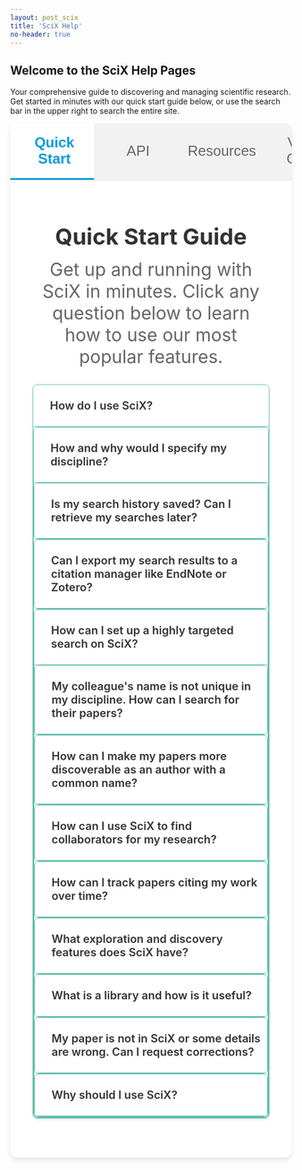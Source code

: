 ```yaml
---
layout: post_scix
title: 'SciX Help'
no-header: true
---
```


<div class="help-page">
<h2>Welcome to the SciX Help Pages</h2>

<p>Your comprehensive guide to discovering and managing scientific research. Get started in minutes with our quick start guide below, or use the search bar in the upper right to search the entire site.</p>

<!-- Tabbed Interface -->
<div class="tabbed-interface">
  <div class="tab-navigation">
    <button class="tab-button active" onclick="openTab(event, 'quickstart')">
      <span class="tab-icon"><i class="fa fa-rocket"></i></span>
      Quick Start
    </button>
    <button class="tab-button" onclick="openTab(event, 'api')">
      <span class="tab-icon"><i class="fa fa-code"></i></span>
      API
    </button>
    <button class="tab-button" onclick="openTab(event, 'resources')">
      <span class="tab-icon"><i class="fa fa-compass"></i></span>
      Resources
    </button>
    <button class="tab-button" onclick="openTab(event, 'video')">
      <span class="tab-icon"><i class="fa fa-play-circle"></i></span>
      Video Guide
    </button>
  </div>

  <!-- Quick Start Tab (Default Active) -->
  <div id="quickstart" class="tab-content active">
    <div class="tab-header">
      <h2>Quick Start Guide</h2>
      <p>Get up and running with SciX in minutes. Click any question below to learn how to use our most popular features.</p>
    </div>

<div class="faq-container">
    <div class="faq-item" id="how-to-search">
      <div class="faq-question" onclick="toggleFAQ('faq1')">
        <h3>How do I use SciX?</h3>
        <span class="faq-toggle">+</span>
      </div>
      <div class="faq-answer" id="faq1">
        <p>SciX is a powerful literature search platform that's simple to use. Type any keyword, topic, or author name and hit return for relevant results. For precise results, use targeted search fields:</p>
        
        <ul>
          <li><strong>Basic search:</strong> Searches all record metadata. Type <code>"hurricane"</code> to find 25,000+ records, including papers about hurricanes and papers by authors such as O. Hurricane. Or type <code>"Crutzen"</code>  to find 600+ results by various authors named Crutzen. </li>
          <li><strong>Topic search:</strong> Click abstract + year fields → <code>abs:"hurricane" year:2024-2025</code> → Recent hurricane papers</li>
          <li><strong>Author search:</strong> Click first author + year → <code>first_author:"Crutzen, Paul" year:1990</code> → His 4 first-author papers from 1990</li>
          <li><strong>Collaboration search:</strong> Click author twice + institution → <code>author:"Crutzen" author:"Andreae" inst:"Max Planck"</code> → Their joint Max Planck work</li>
        </ul>
        
        <p>See our <a href="{{ site.baseurl }}/scixhelp/gettingstarted-scix">Getting Started Tutorial</a> for more tips.</p>
      </div>
    </div>
    
    <div class="faq-item" id="create-account">
    <div class="faq-question" onclick="toggleFAQ('faq17')">
      <h3>Do I need an account to use SciX?</h3>
      <span class="faq-toggle">+</span>
    </div>
    <div class="faq-answer" id="faq17">
       <p>No, you do not need an account to use SciX. However, there are benefits to creating an account:</p>
       <ul>
         <li><strong>Alerts:</strong> Set up alerts to get updates on your favorite topics, authors, or papers using the bell icon</li>
         <li><strong>Libraries:</strong> Create and manage <a href="{{ site.baseurl }}/scixhelp/libraries-scix">personal libraries</a> to organize your research and share with colleagues</li>
         <li><strong>ORCiD integration:</strong> <a href="{{ site.baseurl }}/scixhelp/orcid-scix">Claim your papers</a> and get guaranteed author matches</li>
         <li><strong>Default discipline settings:</strong> Set your preferred discipline and search result sorting that persist across sessions</li>
         <li><strong>External links:</strong> Easy access to full-text articles and external resources by connecting your library subscriptions</li>
       </ul>
    </div>
  </div>
 
   <div class="faq-item" id="discipline-selection">
    <div class="faq-question" onclick="toggleFAQ('faq16')">
      <h3>How and why would I specify my discipline?</h3>
      <span class="faq-toggle">+</span>
    </div>
    <div class="faq-answer" id="faq16">
      <p>Specify your discipline to boost relevant content and improve search results:</p>
      
        <p><strong>Choose discpline from the top-left menu (boosts content):</strong> Select a preferred discipline for your search. Note: "General Science" corresponds primarily to physics, computer science, and chemistry content. This choice doesn't filter out other disciplines but <em>boosts the most relevant content</em> to appear closer to the top of your search results.</p>
      
      <p><strong>Left panel (filters content):</strong> Select a collection by discipline to <strong>filter out results</strong> that don't belong to your selected discipline. This gives you a more focused view of results within your field.</p>
      
      <p><strong>Account benefits:</strong> If you <a href="https://scixplorer.org/user/account/register">create an account</a>, you can select your discipline once and it will stay selected for your future searches until you change it.</p>
      
        <p>Learn more about the <a href="#create-account">benefits of creating an account</a>.</p>
    </div>
  </div>

  <div class="faq-item" id="search-history">
    <div class="faq-question" onclick="toggleFAQ('faq15')">
      <h3>Is my search history saved? Can I retrieve my searches later?</h3>
      <span class="faq-toggle">+</span>
    </div>
    <div class="faq-answer" id="faq15">
      <p>We don't track or save your search history, though we may offer an optional "recent searches" feature in the future.</p>
      <ul>
        <li><strong>No personal tracking:</strong> We collect aggregate search data but can't track back to you</li>
        <li><strong>Email alerts:</strong> Use bell button to set up notifications for your search</li>
        <li><strong>Save searches:</strong> After signing into your account, click the Bulk Actions menu → Add to Library. In the new library, note query in description</li>
        <li><strong>Revisit anytime:</strong> Access saved searches through your libraries</li>
      </ul>
      <p>Learn more about <a href="{{ site.baseurl }}/scixhelp/libraries-scix">library management</a> and <a href="{{ site.baseurl }}/scixhelp/userpreferences-scix/myscix">email notifications</a>.</p>
    </div>
  </div>

  <div class="faq-item" id="export-citations">
    <div class="faq-question" onclick="toggleFAQ('faq14')">
      <h3>Can I export my search results to a citation manager like EndNote or Zotero?</h3>
      <span class="faq-toggle">+</span>
    </div>
    <div class="faq-answer" id="faq14">
      <p>Yes! Export your search results to citation managers:</p>
      <ul>
        <li><strong>Bulk Actions menu:</strong> Export search results in most scientific reference formats</li>
        <li><strong>Supported formats:</strong> EndNote, Zotero, BibTeX, RIS, AGU, and most other formats used in Earth and space sciences, physics, and mathematics</li>
        <li><strong>Libraries:</strong> Same export options available for saved libraries</li>
      </ul>
      <!-- <p>Learn more about <a href="{{ site.baseurl }}/scixhelp/actions-scix/export">export options</a> and <a href="{{ site.baseurl }}/scixhelp/libraries-scix">library management</a>.</p> -->
    </div>
  </div>

  <div class="faq-item" id="targeted-search">
    <div class="faq-question" onclick="toggleFAQ('faq2')">
      <h3>How can I set up a highly targeted search on SciX?</h3>
      <span class="faq-toggle">+</span>
    </div>
    <div class="faq-answer" id="faq2">
      <p>Get precise results by being specific and combining details. Use field searches, operators, and filters:</p>
      <ul>
        <li><strong>Search text fields:</strong> <code>abs:</code>, <code>title:</code>, <code>full:</code>, <code>ack:</code></li>
        <li><strong>Search other fields:</strong> <code>author:</code>, <code>first_author:</code>, <code>year:</code>, <code>doctype:</code>, etc.</li>
        <li><strong>Combine fields: </strong> Use AND, OR, EXCLUDE (-), exact match (=) operators to combine different fields. If you enter more than one term, results must include all of them (i.e., default operator is AND).</li>
        <li><strong>Filter results:</strong> Use left panel filters after searching</li>
      </ul>
      
      <div class="search-examples-toggle" onclick="toggleSearchExamples()">
        <h4><i class="fa fa-search"></i> Search Examples <span class="examples-toggle">+</span></h4>
      </div>
      <div class="search-examples-content" id="search-examples">
        <div class="example-section">
          <h5>Author & Institution Searches:</h5>
          <ul>
            <li><code>author:"Manabe, Syukuro" year:1965-1970</code> → His early climate work</li>
            <li><code>first_author:"Haigh, Joanna" inst:"Imp Coll London"</code> → Her Imperial College papers</li>
          </ul>
        </div>
        <div class="example-section">
          <h5>Topic & Publication Searches:</h5>
          <ul>
            <li><code>abs:"volcano" full:"Fagradalsfjall" pubdate:[<"2021-02-01"]</code> → Pre-2021 volcano papers</li>
            <li><code>abs:"volcano" title:Krakatoa bibstem:"Natur"</code> → Nature volcano papers. See how to specify the <code>bibstem</code> for all journals <a href="https://www.scixplorer.org/journalsdb" target="_blank">here</a>.</li>
          </ul>
        </div>
        <div class="example-section">
          <h5>Combining with AND/OR:</h5>
          <ul>
            <li><code>author:("Manabe" OR "Wetherald") AND doctype:(inproceedings OR abstract)</code> → Conference papers by either</li>
            <li><code>author:"Lidmar-Bergström" title:("saprolite" OR "weathering")</code> → Her papers on either topic</li>
          </ul>
        </div>
        <div class="example-section">
          <h5>Excluding with Minus (-):</h5>
          <ul>
            <li><code>author:("Manabe" OR "Wetherald") -ack:NOAA</code> → Their papers without NOAA mentions</li>
            <li><code>author:"Cazenave" property:refereed -body:(precession OR nutation)</code> → Her refereed papers excluding Earth orientation</li>
          </ul>
        </div>
        <div class="example-section">
          <h5>Exact Match with Equals (=):</h5>
          <ul>
            <li><code>=author:"Makhubela, Tebogo V" abstract:"mine"</code> → Exact name match with "mine" in abstract</li>
            <li><code>author:"Makhubela, Tebogo V" =abstract:"mine" -abstract:"mining"</code> → Exact "mine" but not "mining"</li>
          </ul>
        </div>
      </div>
      
      <p>Learn more about <a href="{{ site.baseurl }}/scixhelp/search-scix">advanced search techniques</a>.</p>
    </div>
  </div>
  
  <div class="faq-item" id="common-name-search">
    <div class="faq-question" onclick="toggleFAQ('faq3')">
      <h3>My colleague's name is not unique in my discipline. How can I search for their papers?</h3>
      <span class="faq-toggle">+</span>
    </div>
    <div class="faq-answer" id="faq3">
      <p>Common names like "Sun, Jin" (6.5K results) or "Smith, John" (13.2K results) can be tricky. Below are some strategies that can help.</p>
      <p>Example 1:</p>
      <ul>
        <li><strong>Be specific:</strong> <code>author:"Smith, J. S."</code> or <code>=author:"Smith, J"</code> → exact matches</li>
        <li><strong>Use ORCiD:</strong> <code>orcid:"0000-0001-6066-793X"</code> → guaranteed author match (click green ORCiD icon next to an author name to search by their ORCiD")</li>
      </ul>
      <p>Example 2:</p>
      <ul>
        <li><strong>Add topics:</strong> <code>author:"Sun, Jin"</code> AND <code>abs:"electromagnetic"</code> → filter by research area (6.5K results → ~150 results)</li>
        <li><strong>Author box filters:</strong> Click arrow next to author name → expand name variants → include/exclude specific variants or co-authors</li>
        <li><strong>Filter institutions (if known):</strong> Left panel → Institutions → Select "OR St U" or "ETH Zurich" (6.5K results → ~500). Find institution abbreviations <a href="https://github.com/adsabs/CanonicalAffiliations/blob/master/parent_child.tsv" target="_blank">here</a>.</li>
        <li><strong>Explore </strong>Menu → <strong>Author network:</strong> Select group of known collaborators → Add to filter and search. Results in the few papers of interest</li>
      </ul>
      <p>Learn more about <a href="{{ site.baseurl }}/scixhelp/search-scix">advanced search techniques</a> and <a href="{{ site.baseurl }}/scixhelp/gettingstarted-scix/common-name">author search methods</a>.</p>
    </div>
  </div>
  
  <div class="faq-item" id="make-papers-discoverable">
    <div class="faq-question" onclick="toggleFAQ('faq4')">
      <h3>How can I make my papers more discoverable as an author with a common name?</h3>
      <span class="faq-toggle">+</span>
    </div>
    <div class="faq-answer" id="faq4">
      <p>Make your work easier to find:</p>
      <ul>
        <li><strong>Full name:</strong> Include middle initials for more specific matches</li>
        <li><strong>Stay consistent:</strong> Use same name format across all papers</li>
        <li><strong>Get ORCiD:</strong> <a href="https://orcid.org/">Create ID</a>, share on profiles, use on submissions, and <a href="{{ site.baseurl }}/scixhelp/orcid-scix">claim papers</a> in SciX</li>
        <li><strong>Name changes:</strong> <a href="{{ site.baseurl }}/scixhelp/policies-scix/name-changes/">See our name change policy</a> or <a href="mailto:help@scixplorer.org">email us</a> to link name variations</li>
        <li><strong>Share work:</strong> <a href="{{ site.baseurl }}/scixhelp/libraries-scix">Create public library</a> to showcase your papers</li>
      </ul>
    </div>
  </div>
  
  <div class="faq-item" id="find-collaborators">
    <div class="faq-question" onclick="toggleFAQ('faq5')">
      <h3>How can I use SciX to find collaborators for my research?</h3>
      <span class="faq-toggle">+</span>
    </div>
    <div class="faq-answer" id="faq5">
      <p>Search your topic (e.g., <code>abs:"sea level rise"</code> or <code>author:"Mitrovica, Jerry"</code>) then explore:</p>
      <ul>
        <li><strong>Explore Menu:</strong>
          <ul>
            <li><strong>Author networks:</strong> See who works together. Select individual authors or group of collaborators → Add to filter and search to see their papers.</li>
            <li><strong>Similar work:</strong> Search for your own papers and use the similar search to see related papers and authors. Learn more about <a href="{{ site.baseurl }}/scixhelp/search-scix/second-order/">similar search</a>.</li>
          </ul>
        </li>        
        <li><strong>Institution search:</strong> <code>inst:"Harvard U"</code> → find researchers at specific places</li>
        <li><strong>Funded projects:</strong> <code>abs:"sea level rise" doctype:proposal has:credit</code> → find published authors who were funded to work on this topic</li>
        <li><strong>Citations:</strong> Search for <code>citations(author:”Mitrovica, Jerry”)</code>. Click on the <strong>Explore</strong> menu to create a paper network or an author network of these citations</li>
      </ul>
      <p>Learn more in our <a href="{{ site.baseurl }}/scixhelp/gettingstarted-scix">Getting Started Tutorial</a>.</p>
    </div>
  </div>
  
  <div class="faq-item" id="track-citations">
    <div class="faq-question" onclick="toggleFAQ('faq6')">
      <h3>How can I track papers citing my work over time?</h3>
      <span class="faq-toggle">+</span>
    </div>
    <div class="faq-answer" id="faq6">
      <p>Track who's citing your work:</p>
      <ul>
        <li><strong>All citations:</strong> <code>citations(author:"Your Name")</code> → see papers citing your work</li>
        <li><strong>Specific papers:</strong> <code>citations(identifier:"PAPER_ID")</code> → track individual papers</li>
        <li><strong>Set alerts:</strong> Save searches by clicking the bell icon → get notified of new citations</li>
        <li><strong>View metrics:</strong> <strong>Metrics</strong> feature → see citation trends</li>
      </ul>
      <p>Learn more about <a href="{{ site.baseurl }}/scixhelp/search-scix/citations-and-references">finding citations</a> and <a href="{{ site.baseurl }}/scixhelp/libraries-scix">library management</a>.</p>
    </div>
  </div>
  
  <div class="faq-item" id="exploration-features">
    <div class="faq-question" onclick="toggleFAQ('faq7')">
      <h3>What exploration and discovery features does SciX have?</h3>
      <span class="faq-toggle">+</span>
    </div>
    <div class="faq-answer" id="faq7">
      <p>Discover new research with these powerful tools:</p>
      <ul>
        <li>Use the <strong>Explore</strong> menu to access:
          <ul>
            <li><strong>Paper Network:</strong> See how papers connect through shared references</li>
            <li><strong>Author Networks:</strong> Visualize who collaborates with whom</li>
            <li><strong>Smart search tools:</strong> <code>similar()</code> → papers like yours, <code>trending()</code> → what's popular, <code>useful()</code> → methods & tools, <code>reviews()</code> → top papers that cite your search results. Learn more about these <a href="{{ site.baseurl }}/scixhelp/search-scix/second-order/">advanced search tools</a></li>
          </ul>
        </li>
        <li><strong>Co-reads:</strong> See what else people who read your paper also read</li>
        <li><strong>Highlights:</strong> Turn on using gear button above search results</li>
        <li><strong>Data & Software:</strong> <code>similar(PAPER_ID) doctype:software OR doctype:data</code> → find software or data relevant to a paper's topic</li>
      </ul>
    </div>
  </div>
    
  <div class="faq-item" id="what-is-library">
    <div class="faq-question" onclick="toggleFAQ('faq9')">
      <h3>What is a library and how is it useful?</h3>
      <span class="faq-toggle">+</span>
    </div>
    <div class="faq-answer" id="faq9">
      <p>Libraries help you organize and manage your research:</p>
      <ul>
        <li><strong>Group papers:</strong> Organize by topic, project, or any way you want</li>
        <li><strong>Build collections:</strong> Gather comprehensive lists for literature reviews</li>
        <li><strong>Share with others:</strong> Make public libraries or collaborate with colleagues</li>
        <li><strong>Export citations:</strong> Download in AGU, BibTeX, RIS, or other popular formats</li>
        <li><strong>Track impact:</strong> See citation patterns and metrics for your papers</li>
        <li><strong>Find connections:</strong> Use Paper Network to see how papers relate</li>
      </ul>
      <p>Learn how to <a href="{{ site.baseurl }}/scixhelp/libraries-scix/creating-libraries">create and manage libraries</a> (requires creating an account).</p>
    </div>
  </div>
  
  <div class="faq-item" id="request-corrections">
    <div class="faq-question" onclick="toggleFAQ('faq11')">
      <h3>My paper is not in SciX or some details are wrong. Can I request corrections?</h3>
      <span class="faq-toggle">+</span>
    </div>
    <div class="faq-answer" id="faq11">
      <p>Yes! Here's how to request corrections:</p>
      <ul>
        <li><strong>Missing papers:</strong> Use our <a href="https:/scixplorer.org/feedback/missingrecord">Submit Abstract Form</a> to report missing papers</li>
        <li><strong>Wrong details:</strong> Use the same form to report errors in existing records</li>
        <li><strong>Timing:</strong> New arXiv papers appear daily, published articles weekly</li>
        <li><strong>What we cover:</strong> Refereed articles, arXiv preprints, conference papers, and other scholarly works</li>
        <li><strong>Data sources:</strong> We work with publishers and arXiv for comprehensive coverage</li>
      </ul>
      <p>For other help, contact us at <a href="mailto:help@scixplorer.org">help@scixplorer.org</a>.</p>
    </div>
  </div>
    
  <div class="faq-item" id="why-use-scix">
    <div class="faq-question" onclick="toggleFAQ('faq13')">
      <h3>Why should I use SciX?</h3>
      <span class="faq-toggle">+</span>
    </div>
    <div class="faq-answer" id="faq13">
      <p>SciX makes research discovery and management easier:</p>
      <ul>
         <li><strong>Comprehensive coverage:</strong> Access millions of records — scientific papers, conference proceedings, PhD theses, data, software, proposals, and more — covering Earth and space sciences and related fields</li>
        <li><strong>Smart search:</strong> Find exactly what you need with powerful search tools and filters</li>
        <li><strong>Discover connections:</strong> See how papers, authors, and ideas connect through networks</li>
        <li><strong>Organize your work:</strong> Create libraries to manage and share your research</li>
        <li><strong>Track impact:</strong> Monitor citations and analyze the influence of your work</li>
        <li><strong>Stay current:</strong> Find trending papers to discover what's popular in your field</li>
        <li><strong>Free and open:</strong> Access all features without cost or restrictions</li>
        <li><strong>Built by scientists, for scientists:</strong> Designed specifically for the scientific community's needs</li>
      </ul>
      <p>Learn more about what SciX can do for you at <a href="https://www.scixplorer.org/home" target="_blank">scixplorer.org/home</a>.</p>
    </div>
  </div>
</div>

  </div>

  <!-- API Tab -->
  <div id="api" class="tab-content">
    <div class="tab-header">
      <h2>API Access</h2>
      <p>Use SciX programmatically with our comprehensive REST API.</p>
    </div>
    
    <!-- API Note -->
    <div class="api-note">
      <div class="api-note-content">
        <i class="fa fa-info-circle"></i>
        <strong>Note:</strong> SciX uses the same API as ADS (Astrophysics Data System, our sister website). If you're familiar with the ADS API, you can use the same endpoints and authentication methods with SciX.
      </div>
    </div>
    
    <div class="help-content">
      <div class="help-section">
        <h3><i class="fa fa-rocket"></i> First Steps</h3>
        <p>Get up and running with the SciX API in minutes:</p>
        <ul>
          <li><strong>Get your token:</strong> Visit your <a href="https://scixplorer.org/user/settings/token" target="_blank">API token settings</a></li>
          <li><strong>Read the docs:</strong> Check our <a href="https://github.com/adsabs/adsabs-dev-api/blob/master/README.md" target="_blank">introductory API documentation</a></li>
          <li><strong>Try examples:</strong> Explore our <a href="https://github.com/adsabs/adsabs-dev-api" target="_blank">Jupyter notebooks</a> with code samples</li>
        </ul>
      </div>
      
      <div class="help-section">
        <h3><i class="fa fa-book"></i> Full Documentation</h3>
        <p>Comprehensive API reference with interactive examples:</p>
        <ul>
          <li><strong>Interactive docs:</strong> <a href="https://ui.adsabs.harvard.edu/help/api/api-docs.html" target="_blank">Full API documentation</a> with live testing</li>
          <li><strong>Code examples:</strong> Python, R, and other language examples in our <a href="https://github.com/adsabs/adsabs-dev-api" target="_blank">GitHub repository</a></li>
          <li><strong>API terms:</strong> Read our <a href="{{ site.baseurl }}/scixhelp/terms-scix">API terms of use</a></li>
        </ul>
      </div>
      
      <div class="help-section">
        <h3><i class="fa fa-bolt"></i> Key Features</h3>
        <p>The SciX API provides access to:</p>
        <ul>
          <li><strong>Search:</strong> Query millions of scientific papers</li>
          <li><strong>Metrics:</strong> Access citation counts and impact data</li>
          <li><strong>Export:</strong> Download results in various formats (BibTeX, RIS, etc.)</li>
          <li><strong>Libraries:</strong> Manage and access your saved collections</li>
          <li><strong>Author data:</strong> Retrieve author information and networks</li>
        </ul>
      </div>
      
      <div class="help-section">
        <h3><i class="fa fa-cog"></i> Rate Limits & Support</h3>
        <p>API usage guidelines and support:</p>
        <ul>
          <li><strong>Rate limits:</strong> Free accounts have generous limits for most use cases</li>
          <li><strong>Higher limits:</strong> Contact us for increased rate limits if needed</li>
          <li><strong>Support:</strong> Email <a href="mailto:help@scixplorer.org">help@scixplorer.org</a> for API questions</li>
        </ul>
      </div>
    </div>
  </div>

  <!-- Resources Tab -->
  <div id="resources" class="tab-content">
    <div class="tab-header">
      <h2>Resources & Support</h2>
      <p>Find additional help, stay updated, and get the support you need.</p>
    </div>
    
    <!-- Help Navigation & Contact -->
    <div class="help-navigation-section">
      <div class="help-nav-content">
        <div class="help-nav-item">
          <h3><i class="fa fa-book"></i> Browse Topics</h3>
          <p>All help topics are organized in the left sidebar for easy navigation. Or simply use the search bar in the upper right to search the entire help site</p>
        </div>
        <div class="help-nav-item">
          <h3><i class="fa fa-newspaper-o"></i> Latest Updates</h3>
          <p>Visit the <a href="{{ site.baseurl }}/scixblog">SciX blog</a> for the latest information and updates</p>
        </div>
        <div class="help-nav-item">
          <h3><i class="fa fa-home"></i> Learn More About SciX</h3>
          <p>Discover all the features and capabilities of SciX at <a href="https://scixplorer.org/home" target="_blank">scixplorer.org/home</a></p>
        </div>
        <div class="help-nav-item">
          <h3><i class="fa fa-question-circle"></i> Need More Help?</h3>
          <p>Can't find what you're looking for? <a href="mailto:help@scixplorer.org">Contact us at help@scixplorer.org</a></p>
        </div>
      </div>
    </div>
  </div>

  <!-- Video Guide Tab -->
  <div id="video" class="tab-content">
    <div class="tab-header">
      <h2>Video Tutorial</h2>
      <p>Watch our comprehensive video guide to get started with SciX</p>
    </div>
    <div class="video-container-large">
<div class="scalable scalable-16-9">
  <div class="scalable-content">
    <iframe src="https://www.youtube.com/embed/LeTFmhmPjs0" frameborder="0" allow="autoplay; encrypted-media" allowfullscreen></iframe>
  </div>
</div>
    </div>
  </div>

</div>


<style>
/* SciX Help Page Styles */

.help-page {
  /* Base styles for the help page */
}

.video-container-large {
  max-width: 900px;
  margin: 0 auto;
  background: #F2F2F2;
  border-radius: 12px;
  padding: 20px;
  box-shadow: 0 4px 6px rgba(0, 0, 0, 0.1);
}

.scalable {
  position: relative;
  width: 100%;
  height: 0;
  padding-bottom: 56.25%; /* 16:9 aspect ratio */
}

.scalable-16-9 {
  padding-bottom: 56.25%;
}

.scalable-content {
  position: absolute;
  top: 0;
  left: 0;
  width: 100%;
  height: 100%;
}

.help-navigation-section {
  background: white;
  padding: 50px 20px;
  margin: 40px 0;
  border-top: 1px solid #e9ecef;
}

.help-nav-content {
  display: grid;
  grid-template-columns: repeat(auto-fit, minmax(250px, 1fr));
  gap: 30px;
  max-width: 1000px;
  margin: 0 auto;
}

.help-nav-item {
  text-align: center;
  padding: 20px;
  border-radius: 8px;
  transition: all 0.3s ease;
}

.help-nav-item:hover {
  background: #5FBFAE;
  transform: translateY(-2px);
  color: white;
}

.help-page .help-nav-item h3 {
  font-size: 1.4rem;
  color: #333;
  margin-bottom: 10px;
  font-weight: 600;
}

.help-nav-item p {
  color: #666;
  line-height: 1.5;
  margin: 0;
  font-size: 1.4rem;
}

.help-nav-item a {
  color: #049DD9;
  text-decoration: none;
  font-weight: 500;
}

.help-nav-item a:hover {
  color: #97BF41;
  text-decoration: underline;
}

/* API Note Styles */
.api-note {
  background: #F2F2F2;
  border-left: 4px solid #049DD9;
  border-radius: 4px;
  margin: 20px 0 30px 0;
  padding: 0;
  box-shadow: 0 2px 4px rgba(0, 0, 0, 0.1);
}

.api-note-content {
  padding: 15px 20px;
  display: flex;
  align-items: flex-start;
  gap: 10px;
  font-size: 1.4rem;
  line-height: 1.5;
  color: #333;
}

.api-note-content i {
  color: #049DD9;
  font-size: 1.4rem;
  margin-top: 2px;
  flex-shrink: 0;
}

.api-note-content strong {
  color: #049DD9;
  font-weight: 600;
}

/* Search Examples Styles */
.search-examples-toggle {
  background: #F2F2F2;
  border: 1px solid #5FBFAE;
  border-radius: 6px;
  padding: 12px 16px;
  margin: 15px 0;
  cursor: pointer;
  transition: all 0.3s ease;
}

.search-examples-toggle:hover {
  background: #5FBFAE;
  border-color: #97BF41;
  color: white;
}

.search-examples-toggle h4 {
  margin: 0;
  font-size: 1.4rem;
  color: #333;
  display: flex;
  align-items: center;
  justify-content: space-between;
}

.search-examples-toggle:hover h4 {
  color: white;
}

.search-examples-toggle i {
  color: #5FBFAE;
  margin-right: 8px;
}

.search-examples-toggle:hover i {
  color: white;
}

.examples-toggle {
  font-size: 1.2rem;
  font-weight: bold;
  color: #5FBFAE;
}

.search-examples-toggle:hover .examples-toggle {
  color: white;
}

.search-examples-content {
  display: none;
  background: #F2F2F2;
  border: 1px solid #5FBFAE;
  border-top: none;
  border-radius: 0 0 6px 6px;
  padding: 20px;
  margin: -15px 0 15px 0;
}

.search-examples-content.active {
  display: block;
}

.example-section {
  margin-bottom: 20px;
}

.example-section:last-child {
  margin-bottom: 0;
}

.example-section h5 {
  color: #049DD9;
  font-size: 1.3rem;
  margin-bottom: 10px;
  font-weight: 600;
}

.example-section ul {
  margin: 0;
  padding-left: 20px;
}

.example-section li {
  margin-bottom: 8px;
  font-size: 1.4rem;
  line-height: 1.5;
}


.tabbed-interface {
  max-width: 1200px;
  margin: 0 auto;
  background: white;
  border-radius: 12px;
  box-shadow: 0 4px 6px rgba(0, 0, 0, 0.1);
  overflow: hidden;
  margin-bottom: 40px;
}

.tab-navigation {
  display: flex;
  background: #F2F2F2;
  border-bottom: 1px solid #ddd;
  overflow-x: auto;
}

.tab-button {
  flex: 1;
  min-width: 150px;
  padding: 20px 15px;
  border: none;
  background: transparent;
  cursor: pointer;
  display: flex;
  align-items: center;
  justify-content: center;
  gap: 8px;
  font-size: 1.6rem;
  font-weight: 500;
  color: #666;
  transition: all 0.3s ease;
  border-bottom: 3px solid transparent;
}

.tab-button:hover {
  background: #5FBFAE;
  color: white;
}

.tab-button.active {
  background: white;
  color: #049DD9;
  border-bottom-color: #049DD9;
  font-weight: 600;
}

.tab-icon {
  font-size: 1.2rem;
}

.tab-content {
  display: none;
  padding: 20px 40px 40px 40px;
  min-height: 500px;
}

.tab-content.active {
  display: block;
}

.tab-header {
  text-align: center;
  margin-bottom: 15px;
}

.help-page .tab-header h2 {
  font-size: 2.5rem;
  color: #333;
  margin-bottom: 15px;
  font-weight: 700;
}

.tab-header p {
  font-size: 2rem;
  color: #666;
  max-width: 600px;
  margin: 0 auto;
}

.help-content {
  max-width: 800px;
  margin: 0 auto;
}

.help-section {
  background: #F2F2F2;
  padding: 30px;
  margin-bottom: 20px;
  border-radius: 8px;
  border-left: 4px solid #049DD9;
}

.help-page .help-section h3 {
  color: #333;
  margin-bottom: 15px;
  font-size: 2rem;
}

.help-section p {
  color: #666;
  line-height: 1.6;
  margin-bottom: 10px;
  font-size: 1.8rem;
}

.help-section ul {
  margin: 15px 0;
  padding-left: 20px;
}

.help-section li {
  color: #666;
  margin-bottom: 8px;
  line-height: 1.5;
  font-size: 1.8rem;
}

.help-section code {
  background: #F2F2F2;
  padding: 2px 6px;
  border-radius: 4px;
  font-family: 'Courier New', monospace;
  color: #049DD9;
  border: 1px solid #5FBFAE;
}

.faq-toc {
  background: #F2F2F2;
  padding: 20px;
  border-radius: 8px;
  margin: 20px 0;
  border-left: 4px solid #049DD9;
}

.faq-toc h3 {
  margin: 0 0 15px 0;
  color: #333;
  font-size: 1.3rem;
  font-weight: 600;
}

.toc-grid {
  display: grid;
  grid-template-columns: repeat(auto-fit, minmax(200px, 1fr));
  gap: 10px;
}

.toc-link {
  display: block;
  padding: 8px 12px;
  background: white;
  border: 1px solid #ddd;
  border-radius: 4px;
  text-decoration: none;
  color: #333;
  font-size: 0.9rem;
  transition: all 0.3s ease;
}

.toc-link:hover {
  background: #5FBFAE;
  color: white;
  border-color: #5FBFAE;
  transform: translateY(-1px);
  box-shadow: 0 2px 4px rgba(0,0,0,0.1);
}

.faq-container {
  max-width: 900px;
  margin: 30px auto;
  display: flex;
  flex-direction: column;
  gap: 15px;
}

.faq-item {
  background: #fff;
  border: 1px solid #5FBFAE;
  border-radius: 8px;
  box-shadow: 0 2px 4px rgba(0,0,0,0.1);
  overflow: hidden;
  transition: all 0.3s ease;
}

.faq-item:hover {
  border-color: #97BF41;
  box-shadow: 0 4px 8px rgba(0,0,0,0.15);
}

.faq-question {
  padding: 25px 30px;
  cursor: pointer;
  display: flex;
  justify-content: space-between;
  align-items: center;
  background: #fff;
  transition: background-color 0.3s ease;
  border: none;
  width: 100%;
}

.faq-question:hover {
  background: #F2F2F2;
}

.help-page .faq-question h3 {
  margin: 0;
  font-size: 20px;
  font-weight: 600;
  color: #333;
  text-align: left;
  flex: 1;
}

.faq-toggle {
  font-size: 24px;
  font-weight: 900;
  color: #666;
  transition: all 0.3s ease;
  margin-left: 15px;
  min-width: 24px;
  text-align: center;
  display: inline-block;
  line-height: 1;
}

.faq-question.active .faq-toggle {
  color: #049DD9;
}

.faq-answer {
  padding: 0 30px;
  max-height: 0;
  overflow: hidden;
  transition: max-height 0.3s ease, padding 0.3s ease;
  background: #F2F2F2;
  border-top: 1px solid #5FBFAE;
}

.faq-answer.active {
  padding: 25px 30px;
  max-height: 1000px;
}

.faq-answer p {
  margin: 0 0 15px 0;
  color: #555;
  line-height: 1.6;
}

.faq-answer ul, .faq-answer ol {
  margin: 0 0 15px 0;
  padding-left: 25px;
  color: #555;
}

.faq-answer li {
  margin-bottom: 10px;
  line-height: 1.5;
}

.faq-answer a {
  color: #049DD9;
  text-decoration: none;
}

.faq-answer a:hover {
  color: #5FBFAE;
  text-decoration: underline;
}

.faq-answer strong {
  color: #333;
  font-weight: 600;
}

/* Dark mode support */
[data-theme='dark'] .video-container-large {
  background: #404040;
}

[data-theme='dark'] .tabbed-interface {
  background: #2c2c2c;
}

[data-theme='dark'] .tab-navigation {
  background: #404040;
  border-bottom-color: #666;
}

[data-theme='dark'] .tab-button {
  color: #cccccc;
}

[data-theme='dark'] .tab-button:hover {
  background: #555;
  color: #ffffff;
}

[data-theme='dark'] .tab-button.active {
  background: #2c2c2c;
  color: #049DD9;
}

[data-theme='dark'] .help-page .tab-header h2 {
  color: #ffffff;
}

[data-theme='dark'] .tab-header p {
  color: #cccccc;
}

[data-theme='dark'] .help-section {
  background: #404040;
}

[data-theme='dark'] .help-page .help-section h3 {
  color: #ffffff;
}

[data-theme='dark'] .help-section p,
[data-theme='dark'] .help-section li {
  color: #cccccc;
}

[data-theme='dark'] .help-navigation-section {
  background: #2c2c2c;
  border-top-color: #404040;
}

[data-theme='dark'] .help-nav-item:hover {
  background: #5FBFAE;
  color: white;
}

[data-theme='dark'] .help-page .help-nav-item h3 {
  color: #ffffff;
}

[data-theme='dark'] .help-nav-item p {
  color: #cccccc;
}

[data-theme='dark'] .help-nav-item a {
  color: #049DD9;
}

[data-theme='dark'] .help-nav-item a:hover {
  color: #97BF41;
}

[data-theme='dark'] .faq-item {
  background: #2c2c2c;
  border: 1px solid #404040;
  box-shadow: 0 2px 8px rgba(0,0,0,0.3);
}

[data-theme='dark'] .faq-question {
  background: #2c2c2c;
}

[data-theme='dark'] .faq-question:hover {
  background: #3a3a3a;
}

[data-theme='dark'] .help-page .faq-question h3 {
  color: #ffffff;
}

[data-theme='dark'] .faq-toggle {
  color: #cccccc;
}

[data-theme='dark'] .faq-question.active .faq-toggle {
  color: #049DD9;
}

[data-theme='dark'] .faq-answer {
  background: #1a1a1a;
  border-top: 1px solid #5FBFAE;
}

[data-theme='dark'] .faq-answer p {
  color: #e0e0e0;
}

[data-theme='dark'] .faq-answer ul, 
[data-theme='dark'] .faq-answer ol {
  color: #e0e0e0;
}

[data-theme='dark'] .faq-answer a {
  color: #049DD9;
}

[data-theme='dark'] .faq-answer a:hover {
  color: #5FBFAE;
}

[data-theme='dark'] .faq-answer strong {
  color: #ffffff;
}

[data-theme='dark'] .faq-toc {
  background: #404040;
}

[data-theme='dark'] .faq-toc h3 {
  color: #ffffff;
}

[data-theme='dark'] .toc-link {
  background: #2c2c2c;
  border-color: #555;
  color: #cccccc;
}

[data-theme='dark'] .toc-link:hover {
  background: #5FBFAE;
  color: white;
  border-color: #5FBFAE;
}

/* Responsive design */
@media (max-width: 768px) {
  .tab-navigation {
    flex-direction: column;
  }
  
  .tab-button {
    min-width: auto;
    padding: 15px;
    border-bottom: 1px solid #ddd;
    border-right: none;
  }
  
  .tab-button.active {
    border-bottom-color: #ddd;
    border-right: 3px solid #049DD9;
  }
  
  .tab-content {
    padding: 15px 20px 20px 20px;
  }
  
  .help-page .tab-header h2 {
    font-size: 2.2rem;
  }
  
  .tab-header p {
    font-size: 1.2rem;
  }
}
</style>

<script>
function toggleFAQ(faqId) {
  const answer = document.getElementById(faqId);
  const question = answer.previousElementSibling;
  const toggle = question.querySelector('.faq-toggle');
  
  if (answer.classList.contains('active')) {
    answer.classList.remove('active');
    question.classList.remove('active');
    toggle.textContent = '+';
    // Save state to localStorage
    localStorage.setItem('faq_' + faqId, 'closed');
  } else {
    answer.classList.add('active');
    question.classList.add('active');
    toggle.textContent = '−';
    // Save state to localStorage
    localStorage.setItem('faq_' + faqId, 'open');
  }
}

function openTab(evt, tabName) {
  // Hide all tab contents
  const tabContents = document.getElementsByClassName('tab-content');
  for (let i = 0; i < tabContents.length; i++) {
    tabContents[i].classList.remove('active');
  }
  
  // Remove active class from all tab buttons
  const tabButtons = document.getElementsByClassName('tab-button');
  for (let i = 0; i < tabButtons.length; i++) {
    tabButtons[i].classList.remove('active');
  }
  
  // Show the selected tab content and mark button as active
  document.getElementById(tabName).classList.add('active');
  evt.currentTarget.classList.add('active');
  
  // Save the active tab to localStorage
  localStorage.setItem('scixhelp_active_tab', tabName);
}

// Toggle search examples
function toggleSearchExamples() {
  const content = document.getElementById('search-examples');
  const toggle = document.querySelector('.examples-toggle');
  
  // First ensure the parent FAQ is expanded
  const faqAnswer = content.closest('.faq-answer');
  const faqQuestion = faqAnswer.previousElementSibling;
  const faqToggle = faqQuestion.querySelector('.faq-toggle');
  
  if (!faqAnswer.classList.contains('active')) {
    faqAnswer.classList.add('active');
    faqQuestion.classList.add('active');
    faqToggle.textContent = '−';
  }
  
  if (content.classList.contains('active')) {
    content.classList.remove('active');
    toggle.textContent = '+';
  } else {
    content.classList.add('active');
    toggle.textContent = '−';
  }
}


// Smooth scrolling for anchor links and auto-open FAQ
document.querySelectorAll('a[href^="#"]').forEach(anchor => {
  anchor.addEventListener('click', function (e) {
    e.preventDefault();
    const target = document.querySelector(this.getAttribute('href'));
    if (target) {
      target.scrollIntoView({
        behavior: 'smooth',
        block: 'start'
      });
      
      // If it's an FAQ item, open it automatically
      if (target.classList.contains('faq-item')) {
        const faqAnswer = target.querySelector('.faq-answer');
        const faqQuestion = target.querySelector('.faq-question');
        if (faqAnswer && faqQuestion) {
          // Close all other FAQs first
          document.querySelectorAll('.faq-answer.active').forEach(answer => {
            answer.classList.remove('active');
          });
          document.querySelectorAll('.faq-question.active').forEach(question => {
            question.classList.remove('active');
            const toggle = question.querySelector('.faq-toggle');
            if (toggle) toggle.textContent = '+';
          });
          
          // Open the target FAQ
          faqAnswer.classList.add('active');
          faqQuestion.classList.add('active');
          const toggle = faqQuestion.querySelector('.faq-toggle');
          if (toggle) toggle.textContent = '−';
        }
      }
    }
  });
});

// Restore FAQ states from localStorage
function restoreFAQStates() {
  const faqItems = document.querySelectorAll('.faq-item');
  faqItems.forEach(item => {
    const faqAnswer = item.querySelector('.faq-answer');
    const faqQuestion = item.querySelector('.faq-question');
    const faqId = faqAnswer.id;
    
    if (faqId) {
      const savedState = localStorage.getItem('faq_' + faqId);
      if (savedState === 'open') {
        faqAnswer.classList.add('active');
        faqQuestion.classList.add('active');
        const toggle = faqQuestion.querySelector('.faq-toggle');
        if (toggle) toggle.textContent = '−';
      }
    }
  });
}

// Restore tab state from localStorage
function restoreTabState() {
  const savedTab = localStorage.getItem('scixhelp_active_tab');
  if (savedTab) {
    // Find the tab button that corresponds to the saved tab
    const tabButtons = document.getElementsByClassName('tab-button');
    for (let i = 0; i < tabButtons.length; i++) {
      const button = tabButtons[i];
      const onclickAttr = button.getAttribute('onclick');
      if (onclickAttr && onclickAttr.includes(savedTab)) {
        // Simulate clicking the tab button
        openTab({ currentTarget: button }, savedTab);
        break;
      }
    }
  }
}

// Auto-open FAQ on page load if there's a hash in the URL
document.addEventListener('DOMContentLoaded', function() {
  // First restore saved FAQ states
  restoreFAQStates();
  
  // Restore the active tab
  restoreTabState();
  
  // Then handle URL hash if present
  if (window.location.hash) {
    const target = document.querySelector(window.location.hash);
    if (target && target.classList.contains('faq-item')) {
      const faqAnswer = target.querySelector('.faq-answer');
      const faqQuestion = target.querySelector('.faq-question');
      if (faqAnswer && faqQuestion) {
        // Close all other FAQs first
        document.querySelectorAll('.faq-answer.active').forEach(answer => {
          answer.classList.remove('active');
        });
        document.querySelectorAll('.faq-question.active').forEach(question => {
          question.classList.remove('active');
          const toggle = question.querySelector('.faq-toggle');
          if (toggle) toggle.textContent = '+';
        });
        
        // Open the target FAQ
        faqAnswer.classList.add('active');
        faqQuestion.classList.add('active');
        const toggle = faqQuestion.querySelector('.faq-toggle');
        if (toggle) toggle.textContent = '−';
      }
    }
  }
});
</script>
</div>
